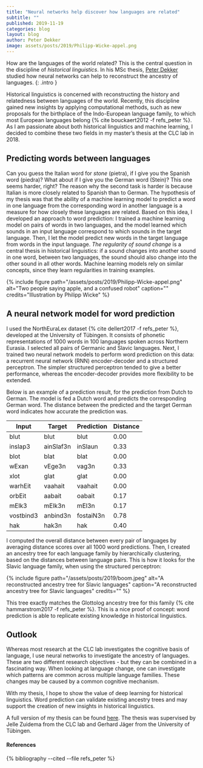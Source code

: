 ```yaml
---
title: "Neural networks help discover how languages are related"
subtitle: ""
published: 2019-11-19
categories: blog
layout: blog
author: Peter Dekker
image: assets/posts/2019/Philipp-Wicke-appel.png
---
```


How are the languages of the world related? This is the central question in the discipline of *historical linguistics*. In his MSc thesis, [Peter Dekker](http://peterdekker.eu/) studied how neural networks can help to reconstruct the ancestry of languages.
{: .intro }

Historical linguistics is concerned with reconstructing the history and relatedness between languages of the world. Recently, this discipline gained new insights by applying computational methods, such as new proposals for the birthplace of the Indo-European language family, to which most European languages belong {% cite bouckaert2012 -f refs_peter %}. As I am passionate about both historical linguistics and machine learning, I decided to combine these two fields in my master’s thesis at the CLC lab in 2018.

## Predicting words between languages

Can you guess the Italian word for *stone* (pietra), if I give you the Spanish word (piedra)? What about if I give you the German word (Stein)? This one seems harder, right? The reason why the second task is harder is because Italian is more closely related to Spanish than to German. The hypothesis of my thesis was that the ability of a machine learning model to predict a word in one language from the corresponding word in another language is a measure for how closely these languages are related.
Based on this idea, I developed an approach to word prediction: I trained a machine learning model on pairs of words in two languages, and the model learned which sounds in an input language correspond to which sounds in the target language. Then, I let the model predict new words in the target language from words in the input language. *The regularity of sound change* is a central thesis in historical linguistics: if a sound changes into another sound in one word, between two languages, the sound should also change into the other sound in all other words. Machine learning models rely on similar concepts, since they learn regularities in training examples.

{%
 include figure
 path="/assets/posts/2019/Philipp-Wicke-appel.png"
 alt="Two people saying apple, and a confused robot"
 caption=""
 credits="Illustration by Philipp Wicke"
%}

A neural network model for word prediction
------------------------------------------

I used the NorthEuraLex dataset {% cite dellert2017 -f refs_peter %}, developed at the University of Tübingen. It consists of phonetic representations of 1000 words in 100 languages spoken across Northern Eurasia. I selected all pairs of Germanic and Slavic languages. Next, I trained two neural network models to perform word prediction on this data: a recurrent neural network (RNN) encoder-decoder and a structured perceptron. The simpler structured perceptron tended to give a better performance, whereas the encoder-decoder provides more flexibility to be extended.

Below is an example of a prediction result, for the prediction from Dutch to German. The model is fed a Dutch word and predicts the corresponding German word. The distance between the predicted and the target German word indicates how accurate the prediction was.

Input | Target | Prediction | Distance
--- | --- | ---| ---
blut | blut | blut | 0.00
inslap3 | ainSlaf3n | inSlaun | 0.33
blot | blat | blat | 0.00
wExan | vEge3n | vag3n | 0.33
xlot | glat | glat | 0.00
warhEit | vaahait | vaahait | 0.00
orbEit | aabait | oabait | 0.17
mElk3 | mElk3n | mEl3n | 0.17
vostbind3 | anbind3n | fostaiN3n | 0.78
hak | hak3n | hak | 0.40

I computed the overall distance between every pair of languages by averaging distance scores over all 1000 word predictions. Then, I created an ancestry tree for each language family by hierarchically clustering, based on the distances between language pairs. This is how it looks for the Slavic language family, when using the structured perceptron:

{%
 include figure
 path="/assets/posts/2019/boom.jpeg"
 alt="A reconstructed ancestry tree for Slavic languages"
 caption="A reconstructed ancestry tree for Slavic languages"
 credits=""
%}

This tree exactly matches the Glottolog ancestry tree for this family {% cite hammarstrom2017 -f refs_peter %}. This is a nice proof of concept: word prediction is able to replicate existing knowledge in historical linguistics.

Outlook
-------

Whereas most research at the CLC lab investigates the cognitive basis of language, I use neural networks to investigate the ancestry of languages. These are two different research objectives - but they can be combined in a fascinating way. When looking at language change, one can investigate which patterns are common across multiple language families. These changes may be caused by a common cognitive mechanism.

With my thesis, I hope to show the value of deep learning for historical linguistics. Word prediction can validate existing ancestry trees and may support the creation of new insights in historical linguistics.

A full version of my thesis can be found [here](https://www.researchgate.net/publication/322901090_MSc_thesis_Reconstructing_language_ancestry_by_performing_word_prediction_with_neural_networks). The thesis was supervised by Jelle Zuidema from the CLC lab and Gerhard Jäger from the University of Tübingen.

<div class="references">
  <h4>References</h4>
  {% bibliography --cited --file refs_peter %}
</div>
